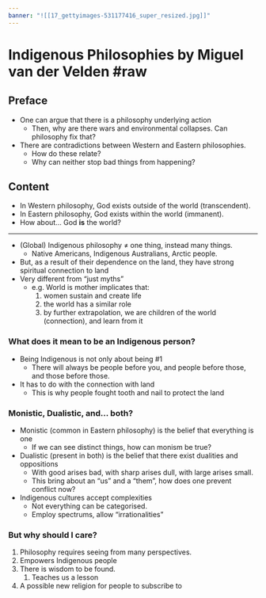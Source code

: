 ```yaml
---
banner: "![[17_gettyimages-531177416_super_resized.jpg]]"
---
```

# Indigenous Philosophies by Miguel van der Velden #raw
## Preface
- One can argue that there is a philosophy underlying action
	- Then, why are there wars and environmental collapses. Can philosophy fix that?
- There are contradictions between Western and Eastern philosophies.
	- How do these relate?
	- Why can neither stop bad things from happening?
## Content
- In Western philosophy, God exists outside of the world (transcendent).
- In Eastern philosophy, God exists within the world (immanent).
- How about… God **is** the world?
---
- (Global) Indigenous philosophy ≠ one thing, instead many things.
	- Native Americans, Indigenous Australians, Arctic people.
- But, as a result of their dependence on the land, they have strong spiritual connection to land
- Very different from “just myths”
	- e.g. World is mother implicates that:
		1. women sustain and create life
		2. the world has a similar role
		3. by further extrapolation, we are children of the world (connection), and learn from it
### What does it mean to be an Indigenous person?
- Being Indigenous is not only about being #1
	- There will always be people before you, and people before those, and those before those.
- It has to do with the connection with land
	- This is why people fought tooth and nail to protect the land
### Monistic, Dualistic, and… both?
- Monistic (common in Eastern philosophy) is the belief that everything is one
	- If we can see distinct things, how can monism be true?
- Dualistic (present in both) is the belief that there exist dualities and oppositions
	- With good arises bad, with sharp arises dull, with large arises small.
	- This bring about an “us” and a “them”, how does one prevent conflict now?
- Indigenous cultures accept complexities
	- Not everything can be categorised.
	- Employ spectrums, allow “irrationalities”
### But why should I care?
1. Philosophy requires seeing from many perspectives.
2. Empowers Indigenous people
3. There is wisdom to be found.
	1. Teaches us a lesson
4. A possible new religion for people to subscribe to